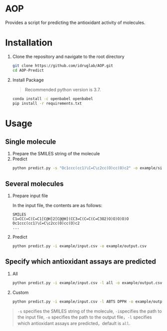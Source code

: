 # AOP
Provides a script for predicting the antioxidant activity of molecules.

# Installation
1. Clone the repository and navigate to the root directory
    ```bash
    git clone https://github.com/idruglab/AOP.git
    cd AOP-Predict
    ```

1. Install Package
    > Recommended python version is 3.7.
    ```bash
    conda install -c openbabel openbabel
    pip install -r requirements.txt
    ```

# Usage
## Single molecule
1. Prepare the SMILES string of the molecule
1. Predict
    ```bash
    python predict.py -s "Oc1ccc(cc1)\C=C\c2cc(O)cc(O)c2" -o example/single_output.csv
    ```
## Several molecules
1. Prepare input file

    In the input file, the contents are as follows:

    ```
    SMILES
    C1=CC(=C(C=C1[C@H]2[C@@H](CC3=C(C=C(C=C3O2)O)O)O)O)O
    Oc1ccc(cc1)\C=C\c2cc(O)cc(O)c2
    ...
    ```
1. Predict
    ```bash
    python predict.py -i example/input.csv -o example/output.csv
    ```
## Specify which antioxidant assays are predicted
1. All
    ```bash
    python predict.py -i example/input.csv -l all -o example/output.csv
    ```
1. Custom
    ```bash
    python predict.py -i example/input.csv -l ABTS DPPH -o example/output.csv
    ```
> `-s` specifies the SMILES string of the molecule, `-i`specifies the path to the input file, `-o` specifies the path to the output file，`-l` specifies which antioxidant assays are predicted，default is `all`.

